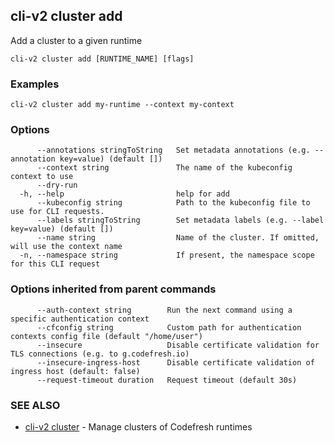 ## cli-v2 cluster add

Add a cluster to a given runtime

```
cli-v2 cluster add [RUNTIME_NAME] [flags]
```

### Examples

```
cli-v2 cluster add my-runtime --context my-context
```

### Options

```
      --annotations stringToString   Set metadata annotations (e.g. --annotation key=value) (default [])
      --context string               The name of the kubeconfig context to use
      --dry-run                      
  -h, --help                         help for add
      --kubeconfig string            Path to the kubeconfig file to use for CLI requests.
      --labels stringToString        Set metadata labels (e.g. --label key=value) (default [])
      --name string                  Name of the cluster. If omitted, will use the context name
  -n, --namespace string             If present, the namespace scope for this CLI request
```

### Options inherited from parent commands

```
      --auth-context string        Run the next command using a specific authentication context
      --cfconfig string            Custom path for authentication contexts config file (default "/home/user")
      --insecure                   Disable certificate validation for TLS connections (e.g. to g.codefresh.io)
      --insecure-ingress-host      Disable certificate validation of ingress host (default: false)
      --request-timeout duration   Request timeout (default 30s)
```

### SEE ALSO

* [cli-v2 cluster](cli-v2_cluster.md)	 - Manage clusters of Codefresh runtimes

